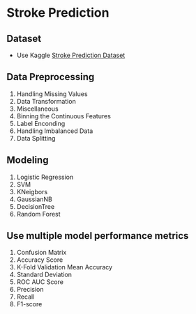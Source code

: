 # Stroke Prediction

## Dataset

- Use Kaggle [Stroke Prediction Dataset](https://www.kaggle.com/datasets/fedesoriano/stroke-prediction-dataset/code?datasetId=1120859&sortBy=voteCount) 

## Data Preprocessing

1. Handling Missing Values
2. Data Transformation
3. Miscellaneous
4. Binning the Continuous Features
5. Label Enconding
6. Handling Imbalanced Data
7. Data Splitting

## Modeling

1. Logistic Regression
2. SVM
3. KNeigbors
4. GaussianNB
5. DecisionTree
6. Random Forest

## Use multiple model performance metrics

1. Confusion Matrix
2. Accuracy Score
3. K-Fold Validation Mean Accuracy
4. Standard Deviation
5. ROC AUC Score
6. Precision
7. Recall
8. F1-score

